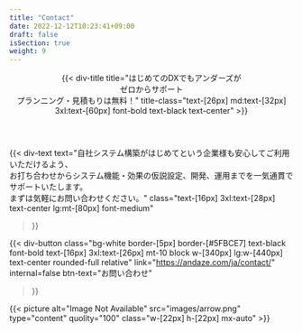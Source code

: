 ```yaml
---
title: "Contact"
date: 2022-12-12T10:23:41+09:00
draft: false
isSection: true
weight: 9
---
```


<section class="bg-white py-10 md:pt-32 md:pb-24 px-2 3xl:pr-2 mx-auto">

<div class="w-full lg:w-[calc(100%_-_16rem)] 2xl:w-3/4 2xl:mx-auto">

<header>
{{< div-title
    title="はじめてのDXでもアンダーズが<br class='hidden md:block'>ゼロからサポート<br class='hidden md:block'>プランニング・見積もりは無料！"
    title-class="text-[26px] md:text-[32px] 3xl:text-[60px] font-bold text-black text-center"
>}}
</header>

{{< div-text
    text="自社システム構築がはじめてという企業様も安心してご利用いただけるよう、<br class='hidden md:block'>お打ち合わせからシステム機能・効果の仮説設定、開発、運用までを一気通貫でサポートいたします。<br class='hidden md:block'>まずは気軽にお問い合わせください。"
    class="text-[16px] 3xl:text-[28px] text-center lg:mt-[80px] font-medium"
>}}


<div class="relative w-fit mx-auto">

{{< div-button
    class="bg-white border-[5px] border-[#5FBCE7] text-black font-bold text-[16px] 3xl:text-[26px] mt-10 block w-[340px] lg:w-[440px] text-center rounded-full relative"
    link="https://andaze.com/ja/contact/"
    internal=false
    btn-text="お問い合わせ"
>}}

<div class="bg-[#5FBCE7] w-[54px] h-[54px] 3xl:w-[66px] 3xl:h-[66px] flex flex-col justify-center rounded-full border-[5px] border-[#1264A3] absolute top-1/2 -translate-y-1/2 right-4 pointer-events-none">
{{< picture
    alt="Image Not Available" src="images/arrow.png" type="content" quolity="100" class="w-[22px] h-[22px] mx-auto"
>}}
</div>

</div>

</div>

</section>
